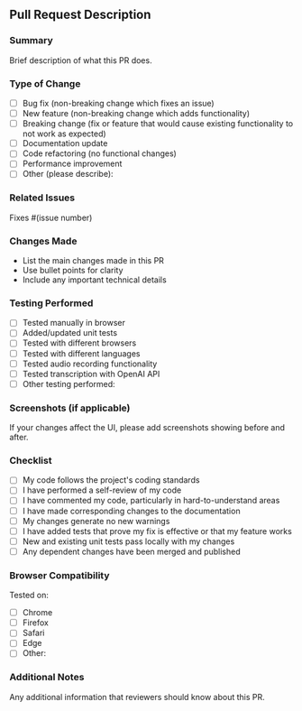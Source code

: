 ## Pull Request Description

### Summary
Brief description of what this PR does.

### Type of Change
- [ ] Bug fix (non-breaking change which fixes an issue)
- [ ] New feature (non-breaking change which adds functionality)
- [ ] Breaking change (fix or feature that would cause existing functionality to not work as expected)
- [ ] Documentation update
- [ ] Code refactoring (no functional changes)
- [ ] Performance improvement
- [ ] Other (please describe):

### Related Issues
Fixes #(issue number)

### Changes Made
- List the main changes made in this PR
- Use bullet points for clarity
- Include any important technical details

### Testing Performed
- [ ] Tested manually in browser
- [ ] Added/updated unit tests
- [ ] Tested with different browsers
- [ ] Tested with different languages
- [ ] Tested audio recording functionality
- [ ] Tested transcription with OpenAI API
- [ ] Other testing performed:

### Screenshots (if applicable)
If your changes affect the UI, please add screenshots showing before and after.

### Checklist
- [ ] My code follows the project's coding standards
- [ ] I have performed a self-review of my code
- [ ] I have commented my code, particularly in hard-to-understand areas
- [ ] I have made corresponding changes to the documentation
- [ ] My changes generate no new warnings
- [ ] I have added tests that prove my fix is effective or that my feature works
- [ ] New and existing unit tests pass locally with my changes
- [ ] Any dependent changes have been merged and published

### Browser Compatibility
Tested on:
- [ ] Chrome
- [ ] Firefox
- [ ] Safari
- [ ] Edge
- [ ] Other:

### Additional Notes
Any additional information that reviewers should know about this PR.